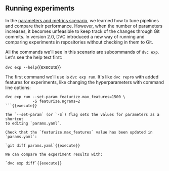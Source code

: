 ## Running experiments

In the [parameters and metrics scenario][scparams], we learned how to tune
pipelines and compare their performance. However, when the number of parameters
increases, it becomes unfeasible to keep track of the changes through Git
commits. In version 2.0, DVC introduced a new way of running and comparing
experiments in repositories without checking in them to Git.

[scparams]: https://katacoda.com/dvc/courses/get-started/params-metrics-plots

All the commands we'll see in this scenario are subcommands of `dvc exp`. Let's
see the help text first: 

`dvc exp --help`{{execute}}

The first command we'll use is `dvc exp run`. It's like `dvc repro` with added
features for experiments, like changing the hyperparameters with command line
options: 

```
dvc exp run --set-param featurize.max_features=1500 \
            -S featurize.ngrams=2
```{{execute}}

The `--set-param` (or `-S`) flag sets the values for parameters as a shortcut
to editing `params.yaml`.

Check that the `featurize.max_features` value has been updated in `params.yaml`:

`git diff params.yaml`{{execute}}

We can compare the experiment results with:

`dvc exp diff`{{execute}}
